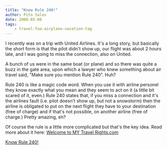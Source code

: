 ```yaml
---
title: "Know Rule 240!"
author: Pito Salas
date: 2008-05-08
tags:
    - travel-faa-airplane-vacation-tag
---
```




I recently was on a trip with United Airlines. It's a long story, but
basically the short form is that the pilot didn't show up, our flight was
about 2 hours late, and I was going to miss the connection, also on United.

A bunch of us were in the same boat (or plane) and so there was quite a buzz
in the gate area, upon which a lawyer who knew something about air travel
said, "Make sure you mention Rule 240". Huh?

Rule 240 is like a magic code word. When you use it with airline personel they
know exactly what you mean and they seem to act on it (a little bit scared of
it, even.) Rule 240 states that, if you miss a connection and it's the
airlines fault (i.e. pilot doesn't show up, but not a snowstorm) then the
airline is obligated to put on the next flight they have to your destination
(free of charge) and if that's not possible, on another airline (free of
charge.) Pretty amazing, eh?

Of course the rule is a little more complicated but that's the key idea. Read
more about it here: [Welcome to MY Travel
Rights.com](<http://www.mytravelrights.com/travellaw.cfm?ai=3> "Welcome to MY
Travel Rights.com")


[Know Rule 240!](None)

